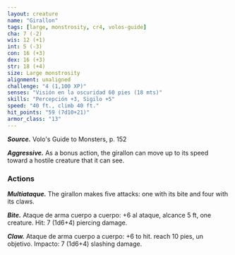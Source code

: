 ```yaml
---
layout: creature
name: "Girallon"
tags: [large, monstrosity, cr4, volos-guide]
cha: 7 (-2)
wis: 12 (+1)
int: 5 (-3)
con: 16 (+3)
dex: 16 (+3)
str: 18 (+4)
size: Large monstrosity
alignment: unaligned
challenge: "4 (1,100 XP)"
senses: "Visión en la oscuridad 60 pies (18 mts)"
skills: "Percepción +3, Sigilo +5"
speed: "40 ft., climb 40 ft."
hit_points: "59 (7d10+21)"
armor_class: "13"
---
```


***Source.*** Volo's Guide to Monsters, p. 152

***Aggressive.*** As a bonus action, the girallon can move up to its speed toward a hostile creature that it can see.

### Actions

***Multiataque.*** The girallon makes five attacks: one with its bite and four with its claws.

***Bite.*** Ataque de arma cuerpo a cuerpo: +6 al ataque, alcance 5 ft, one creature. Hit: 7 (1d6+4) piercing damage.

***Claw.*** Ataque de arma cuerpo a cuerpo: +6 to hit. reach 10 pies, un objetivo. Impacto: 7 (1d6+4) slashing damage.